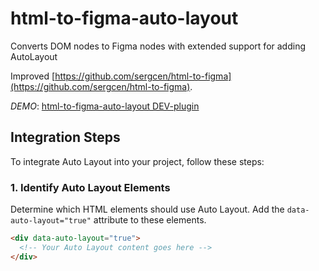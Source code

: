 # html-to-figma-auto-layout

Converts DOM nodes to Figma nodes with extended support for adding AutoLayout

Improved [https://github.com/sergcen/html-to-figma](https://github.com/sergcen/html-to-figma).

_DEMO_: [html-to-figma-auto-layout DEV-plugin](https://www.figma.com/community/plugin/1331945921486030669/html-to-figma-auto-layout-dev-plugin)


## Integration Steps

To integrate Auto Layout into your project, follow these steps:

### 1. Identify Auto Layout Elements

Determine which HTML elements should use Auto Layout. Add the `data-auto-layout="true"` attribute to these elements.

```html
<div data-auto-layout="true">
  <!-- Your Auto Layout content goes here -->
</div>
```
